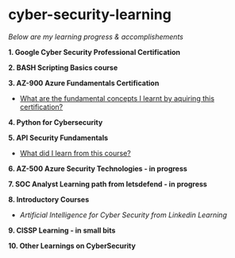 # cyber-security-learning

*Below are my learning progress & accomplishements*

**1. Google Cyber Security Professional Certification**


**2. BASH Scripting Basics course**


**3. AZ-900 Azure Fundamentals Certification**
-  [What are the fundamental concepts I learnt by aquiring this certification?](https://github.com/ssamarasam/cyber-security-learning/blob/87bdd38a203c4e63f443c8e5f9368c7eb8196388/AZ-900%20Azure%20Fundamentals%20Certification.md)


**4. Python for Cybersecurity**


**5. API Security Fundamentals**
-  [What did I learn from this course?](https://github.com/ssamarasam/cyber-security-learning/blob/9cdc2ec28feda2e387072f0149add26cbbe1defa/API%20Security%20Fundamentals%20Course.md)

**6. AZ-500 Azure Security Technologies - in progress**


**7. SOC Analyst Learning path from letsdefend - in progress**

**8. Introductory Courses**
- *Artificial Intelligence for Cyber Security from Linkedin Learning*

**9. CISSP Learning - in small bits**

**10. Other Learnings on CyberSecurity**


